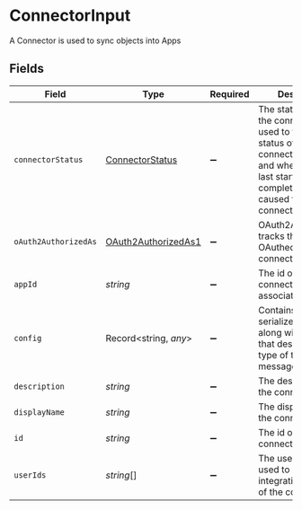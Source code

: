 # ConnectorInput

 A Connector is used to sync objects into Apps



## Fields

| Field                                                                                                                                                                | Type                                                                                                                                                                 | Required                                                                                                                                                             | Description                                                                                                                                                          |
| -------------------------------------------------------------------------------------------------------------------------------------------------------------------- | -------------------------------------------------------------------------------------------------------------------------------------------------------------------- | -------------------------------------------------------------------------------------------------------------------------------------------------------------------- | -------------------------------------------------------------------------------------------------------------------------------------------------------------------- |
| `connectorStatus`                                                                                                                                                    | [ConnectorStatus](../../models/shared/connectorstatus.md)                                                                                                            | :heavy_minus_sign:                                                                                                                                                   |  The status field on the connector is used to track the status of the connectors sync, and when syncing last started, completed, or caused the connector to update.<br/> |
| `oAuth2AuthorizedAs`                                                                                                                                                 | [OAuth2AuthorizedAs1](../../models/shared/oauth2authorizedas1.md)                                                                                                    | :heavy_minus_sign:                                                                                                                                                   |  OAuth2AuthorizedAs tracks the user that OAuthed with the connector.<br/>                                                                                            |
| `appId`                                                                                                                                                              | *string*                                                                                                                                                             | :heavy_minus_sign:                                                                                                                                                   |  The id of the app the connector is associated with.<br/>                                                                                                            |
| `config`                                                                                                                                                             | Record<string, *any*>                                                                                                                                                | :heavy_minus_sign:                                                                                                                                                   | Contains an arbitrary serialized message along with a @type that describes the type of the serialized message.                                                       |
| `description`                                                                                                                                                        | *string*                                                                                                                                                             | :heavy_minus_sign:                                                                                                                                                   |  The description of the connector.<br/>                                                                                                                              |
| `displayName`                                                                                                                                                        | *string*                                                                                                                                                             | :heavy_minus_sign:                                                                                                                                                   |  The display name of the connector.<br/>                                                                                                                             |
| `id`                                                                                                                                                                 | *string*                                                                                                                                                             | :heavy_minus_sign:                                                                                                                                                   |  The id of the connector.<br/>                                                                                                                                       |
| `userIds`                                                                                                                                                            | *string*[]                                                                                                                                                           | :heavy_minus_sign:                                                                                                                                                   |  The userIds field is used to define the integration owners of the connector.<br/>                                                                                   |
